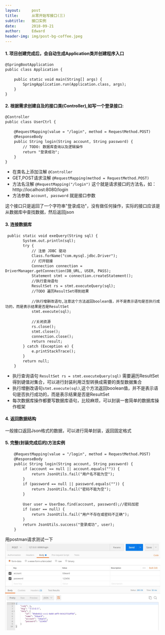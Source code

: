 ```yaml
---
layout:     post
title:      从零开始写接口(三)
subtitle:   接口实例
date:       2018-09-21
author:     Edward
header-img: img/post-bg-coffee.jpeg
---
```


#### 1. 项目创建完成后，会自动生成Application类并创建程序入口
```
@SpringBootApplication
public class Application {

    public static void main(String[] args) {
        SpringApplication.run(Application.class, args);
    }
}
```

#### 2. 根据需求创建自及的接口类(Controller),如写一个登录接口:
```
@Controller
public class UserCtrl {

    @RequestMapping(value = "/login", method = RequestMethod.POST)
    @ResponseBody
    public String login(String account, String password) {
        // TODO: 数据库查询以及逻辑操作
        return "登录成功";
    }
}
```
- 在类名上添加注解 `@Controller`
- GET,POST请求注解  `@RequestMapping(method = RequestMethod.POST)`
- 方法名注解 `@RequestMapping("/login")` 这个就是请求接口的方法名，如：htttp://localhost:8080/login
- 方法参数 `account, password` 就是接口参数  

这个接口只是返回了一个字符串"登录成功"，没有做任何操作，实际的接口应该是从数据库中查找数据，然后返回json  
#### 3. 连接数据库
```
 public static void exeQuery(String sql) {
        System.out.println(sql);
        try {
            // 注册 JDBC 驱动
            Class.forName("com.mysql.jdbc.Driver");
            // 打开链接
            Connection connection = DriverManager.getConnection(DB_URL, USER, PASS);
            Statement stmt = connection.createStatement();
            //执行查询语句
            ResultSet rs = stmt.executeQuery(sql);
            //TODO 遍历ResultSet得到结果
            
            //执行增删改语句,注意这个方法返回boolean值，并不是表示语句是否执行成功的，而是表示结果是否是ResultSet
            stmt.execute(sql);
            
            //关闭资源
            rs.close();
            stmt.close();
            connection.close();
            return result;
        } catch (Exception e) {
            e.printStackTrace();
        }
        return null;
    }
```

- 执行查询语句 `ResultSet rs = stmt.executeQuery(sql)` 需要遍历ResultSet得到键值对集合，可以进行封装利用泛型转换成需要的类型数据集合
- 执行增删改语句`stmt.execute(sql)`,这个方法返回boolean值，并不是表示语句是否执行成功的，而是表示结果是否是ResultSet
- 每次数据库操作都要写数据库语句，比较麻烦，可以封装一套简单的数据库操作框架

#### 4. 返回数据结构
  一般接口返回Json格式的数据，可以进行简单封装，返回固定格式

#### 5. 完整(封装完成后的)方法实例
```
    @RequestMapping(value = "/login", method = RequestMethod.POST)
    @ResponseBody
    public String login(String account, String password) {
        if (account == null || account.equals("")) {
            return JsonUtils.fail("用户名不能为空");
        }
        if (password == null || password.equals("")) {
            return JsonUtils.fail("密码不能为空");
        }

        User user = UserDao.find(account, password);//密码加密
        if (user == null) {
            return JsonUtils.fail("用户不存在或密码不正确");
        }
        return JsonUtils.success("登录成功", user);
    }
```

用postman请求测试一下
![](https://github.com/Edward-yfbx/Edward-yfbx.github.io/blob/master/img/postman_login.jpg)



